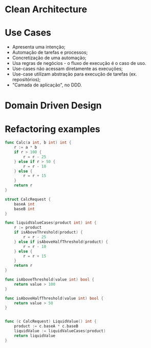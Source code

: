 # Clean Architecture

# Use Cases

- Apresenta uma intenção;
- Automação de tarefas e processos;
- Concretização de uma automação;
- Usa regras de negócios - o fluxo de execução é o caso de uso.
- Use-cases não acessam diretamente as execuções;
- Use-case utilizam abstração para execução de tarefas (ex. repositórios);
- "Camada de aplicação", no DDD.

# Domain Driven Design



# Refactoring examples

``` go
func Calc(a int, b int) int {
    r := a * b
    if r > 100 {
        r = r - 25
    } else if r > 50 {
        r = r - 10
    } else {
        r = r + 15
    }
    return r
}
``` 

``` go 
struct CalcRequest {
	baseA int
	baseB int
}

func liquidValueCases(product int) int {
	r := product
    if isAboveThreshold(product) {
        r = r - 25
    } else if isAboveHalfThreshold(product) {
        r = r - 10
    } else {
        r = r + 15
    }
	return r
}

func isAboveThreshold(value int) bool {
	return value > 100
}

func isAboveHalfThreshold(value int) bool {
	return value > 50
}


func (c CalcRequest) LiquidValue() int {
    product := c.baseA * c.baseB
    liquidValue := liquidValueCases(product)
    return liquidValue
}
``` 
